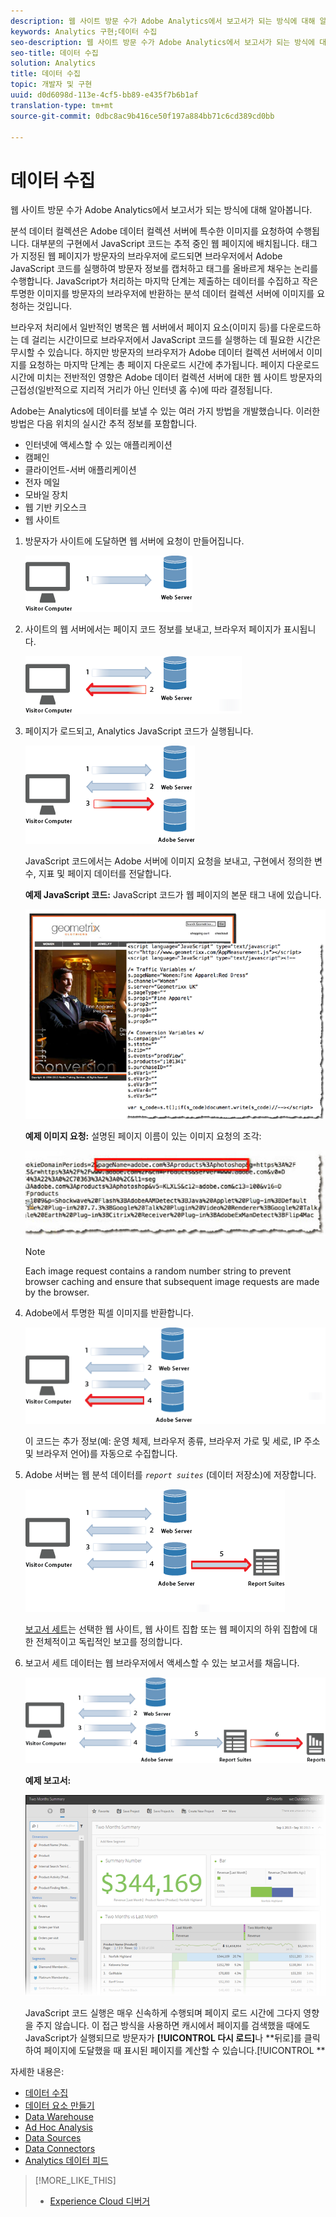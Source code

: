 ```yaml
---
description: 웹 사이트 방문 수가 Adobe Analytics에서 보고서가 되는 방식에 대해 알아봅니다.
keywords: Analytics 구현;데이터 수집
seo-description: 웹 사이트 방문 수가 Adobe Analytics에서 보고서가 되는 방식에 대해 알아봅니다.
seo-title: 데이터 수집
solution: Analytics
title: 데이터 수집
topic: 개발자 및 구현
uuid: d0d6098d-113e-4cf5-bb89-e435f7b6b1af
translation-type: tm+mt
source-git-commit: 0dbc8ac9b416ce50f197a884bb71c6cd389cd0bb

---
```



# 데이터 수집

웹 사이트 방문 수가 Adobe Analytics에서 보고서가 되는 방식에 대해 알아봅니다.

분석 데이터 컬렉션은 Adobe 데이터 컬렉션 서버에 특수한 이미지를 요청하여 수행됩니다. 대부분의 구현에서 JavaScript 코드는 추적 중인 웹 페이지에 배치됩니다. 태그가 지정된 웹 페이지가 방문자의 브라우저에 로드되면 브라우저에서 Adobe JavaScript 코드를 실행하여 방문자 정보를 캡처하고 태그를 올바르게 채우는 논리를 수행합니다. JavaScript가 처리하는 마지막 단계는 제출하는 데이터를 수집하고 작은 투명한 이미지를 방문자의 브라우저에 반환하는 분석 데이터 컬렉션 서버에 이미지를 요청하는 것입니다.

브라우저 처리에서 일반적인 병목은 웹 서버에서 페이지 요소(이미지 등)를 다운로드하는 데 걸리는 시간이므로 브라우저에서 JavaScript 코드를 실행하는 데 필요한 시간은 무시할 수 있습니다. 하지만 방문자의 브라우저가 Adobe 데이터 컬렉션 서버에서 이미지를 요청하는 마지막 단계는 총 페이지 다운로드 시간에 추가됩니다. 페이지 다운로드 시간에 미치는 전반적인 영향은 Adobe 데이터 컬렉션 서버에 대한 웹 사이트 방문자의 근접성(일반적으로 지리적 거리가 아닌 인터넷 홉 수)에 따라 결정됩니다.

Adobe는 Analytics에 데이터를 보낼 수 있는 여러 가지 방법을 개발했습니다. 이러한 방법은 다음 위치의 실시간 추적 정보를 포함합니다.

* 인터넷에 액세스할 수 있는 애플리케이션
* 캠페인
* 클라이언트-서버 애플리케이션
* 전자 메일
* 모바일 장치
* 웹 기반 키오스크
* 웹 사이트

<!-- 

<p>Need to reconcile with Data Collection topics in the user guide, in this guide, and in reference. </p>

 -->

1. 방문자가 사이트에 도달하면 웹 서버에 요청이 만들어집니다.

   ![](assets/how-data-is-collected-1.png)

1. 사이트의 웹 서버에서는 페이지 코드 정보를 보내고, 브라우저 페이지가 표시됩니다.

   ![](assets/how-data-is-collected-2.png)

1. 페이지가 로드되고, Analytics JavaScript 코드가 실행됩니다.

   ![](assets/how-data-is-collected-3.png)

   JavaScript 코드에서는 Adobe 서버에 이미지 요청을 보내고, 구현에서 정의한 변수, 지표 및 페이지 데이터를 전달합니다.

   **예제 JavaScript 코드:** JavaScript 코드가 웹 페이지의 본문 태그 내에 있습니다.

   ![](assets/code-example-geometrixx.png)

   **예제 이미지 요청:** 설명된 페이지 이름이 있는 이미지 요청의 조각: 

   ![](assets/image-request-snippet.png)

   >[!NOTE]
   >
   >Each image request contains a random number string to prevent browser caching and ensure that subsequent image requests are made by the browser.

1. Adobe에서 투명한 픽셀 이미지를 반환합니다.

   ![](assets/how-data-is-collected-4.png)

   이 코드는 추가 정보(예: 운영 체제, 브라우저 종류, 브라우저 가로 및 세로, IP 주소 및 브라우저 언어)를 자동으로 수집합니다.

1. Adobe 서버는 웹 분석 데이터를 *`report suites`* (데이터 저장소)에 저장합니다.

   ![](assets/how-data-is-collected-5.png)

   [보고서 세트](https://marketing.adobe.com/resources/help/en_US/reference/report_suites_admin.html)는 선택한 웹 사이트, 웹 사이트 집합 또는 웹 페이지의 하위 집합에 대한 전체적이고 독립적인 보고를 정의합니다.

1. 보고서 세트 데이터는 웹 브라우저에서 액세스할 수 있는 보고서를 채웁니다.

   ![](assets/how-data-is-collected-6.png)

   **예제 보고서:**

   ![](assets/two-months-summary-project.png)

   JavaScript 코드 실행은 매우 신속하게 수행되며 페이지 로드 시간에 그다지 영향을 주지 않습니다. 이 접근 방식을 사용하면 캐시에서 페이지를 검색했을 때에도 JavaScript가 실행되므로 방문자가 **[!UICONTROL 다시 로드]**&#x200B;나 **뒤로]를 클릭하여 페이지에 도달했을 때 표시된 페이지를 계산할 수 있습니다.[!UICONTROL **

자세한 내용은:

* [데이터 수집](../../implement/js-implementation/data-collection/query-parameters.md)
* [데이터 요소 만들기](../../implement/c-implement-with-dtm/t-data-element.md#task_962EF08CE2AE49B3B739295F6E4792C2)
* [Data Warehouse](https://marketing.adobe.com/resources/help/en_US/reference/data_warehouse.html)
* [Ad Hoc Analysis](https://marketing.adobe.com/resources/help/en_US/dsc/c_getting_started.html)
* [Data Sources](https://marketing.adobe.com/resources/help/en_US/whitepapers/ftp/ftp_datasources.html)
* [Data Connectors](https://marketing.adobe.com/resources/help/en_US/whitepapers/ftp/ftp_genesis.html)
* [Analytics 데이터 피드](/help/export/analytics-data-feed/c-getstarted/data-feed-overview.md)

>[!MORE_LIKE_THIS]
>       
>* [Experience Cloud 디버거](/help/implement/impl-testing/debugger.md)

